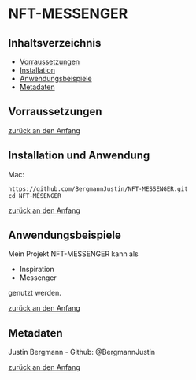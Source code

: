 # NFT-MESSENGER



## Inhaltsverzeichnis

- [Vorraussetzungen](#Vorraussetzungen)
- [Installation](#Installation)
- [Anwendungsbeispiele](#Anwendungsbeispiele)
- [Metadaten](#Metadaten)


## Vorraussetzungen


[zurück an den Anfang](#Write-o-mat)


## Installation und Anwendung


Mac:

```Shell
https://github.com/BergmannJustin/NFT-MESSENGER.git
cd NFT-MESENGER
```

[zurück an den Anfang](#Write-o-mat)

  

## Anwendungsbeispiele

Mein Projekt NFT-MESSENGER kann als

- Inspiration
- Messenger

genutzt werden.


[zurück an den Anfang](#Write-o-mat)



## Metadaten

 Justin Bergmann - Github: @BergmannJustin



[zurück an den Anfang](#Write-o-mat)
